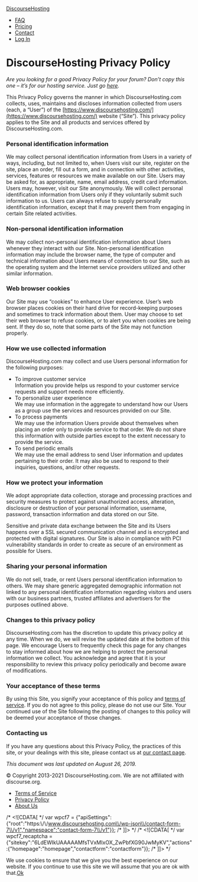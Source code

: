 [DiscourseHosting](https://www.discoursehosting.com/)

*   [FAQ](https://www.discoursehosting.com/faq/)
*   [Pricing](https://www.discoursehosting.com/pricing/)
*   [Contact](https://www.discoursehosting.com/contact/)
*   [Log In](https://controlpanel.discoursehosting.com/)

DiscourseHosting Privacy Policy
===============================

_Are you looking for a good Privacy Policy for your forum? Don’t copy this one – it’s for our hosting service. Just go [here](https://dg-datenschutz.de/privacy-policy-generator/?lang=en)._

This Privacy Policy governs the manner in which DiscourseHosting.com collects, uses, maintains and discloses information collected from users (each, a “User”) of the [https://www.discoursehosting.com/](https://www.discoursehosting.com/) website (“Site”). This privacy policy applies to the Site and all products and services offered by DiscourseHosting.com.

### Personal identification information

We may collect personal identification information from Users in a variety of ways, including, but not limited to, when Users visit our site, register on the site, place an order, fill out a form, and in connection with other activities, services, features or resources we make available on our Site. Users may be asked for, as appropriate, name, email address, credit card information. Users may, however, visit our Site anonymously. We will collect personal identification information from Users only if they voluntarily submit such information to us. Users can always refuse to supply personally identification information, except that it may prevent them from engaging in certain Site related activities.

### Non-personal identification information

We may collect non-personal identification information about Users whenever they interact with our Site. Non-personal identification information may include the browser name, the type of computer and technical information about Users means of connection to our Site, such as the operating system and the Internet service providers utilized and other similar information.

### Web browser cookies

Our Site may use “cookies” to enhance User experience. User’s web browser places cookies on their hard drive for record-keeping purposes and sometimes to track information about them. User may choose to set their web browser to refuse cookies, or to alert you when cookies are being sent. If they do so, note that some parts of the Site may not function properly.

### How we use collected information

DiscourseHosting.com may collect and use Users personal information for the following purposes:

*   To improve customer service  
    Information you provide helps us respond to your customer service requests and support needs more efficiently.
*   To personalize user experience  
    We may use information in the aggregate to understand how our Users as a group use the services and resources provided on our Site.
*   To process payments  
    We may use the information Users provide about themselves when placing an order only to provide service to that order. We do not share this information with outside parties except to the extent necessary to provide the service.
*   To send periodic emails  
    We may use the email address to send User information and updates pertaining to their order. It may also be used to respond to their inquiries, questions, and/or other requests.

### How we protect your information

We adopt appropriate data collection, storage and processing practices and security measures to protect against unauthorized access, alteration, disclosure or destruction of your personal information, username, password, transaction information and data stored on our Site.

Sensitive and private data exchange between the Site and its Users happens over a SSL secured communication channel and is encrypted and protected with digital signatures. Our Site is also in compliance with PCI vulnerability standards in order to create as secure of an environment as possible for Users.

### Sharing your personal information

We do not sell, trade, or rent Users personal identification information to others. We may share generic aggregated demographic information not linked to any personal identification information regarding visitors and users with our business partners, trusted affiliates and advertisers for the purposes outlined above.

### Changes to this privacy policy

DiscourseHosting.com has the discretion to update this privacy policy at any time. When we do, we will revise the updated date at the bottom of this page. We encourage Users to frequently check this page for any changes to stay informed about how we are helping to protect the personal information we collect. You acknowledge and agree that it is your responsibility to review this privacy policy periodically and become aware of modifications.

### Your acceptance of these terms

By using this Site, you signify your acceptance of this policy and [terms of service](https://www.discoursehosting.com/tos/). If you do not agree to this policy, please do not use our Site. Your continued use of the Site following the posting of changes to this policy will be deemed your acceptance of those changes.

### Contacting us

If you have any questions about this Privacy Policy, the practices of this site, or your dealings with this site, please contact us at [our contact page](https://www.discoursehosting.com/contact/).

_This document was last updated on August 26, 2019._

© Copyright 2013-2021 DiscourseHosting.com. We are not affiliated with discourse.org.

*   [Terms of Service](https://www.discoursehosting.com/tos/)
*   [Privacy Policy](https://www.discoursehosting.com/privacy-policy/)
*   [About Us](https://www.discoursehosting.com/about-us/)

/\* <!\[CDATA\[ \*/ var wpcf7 = {"apiSettings":{"root":"https:\\/\\/www.discoursehosting.com\\/wp-json\\/contact-form-7\\/v1","namespace":"contact-form-7\\/v1"}}; /\* \]\]> \*/ /\* <!\[CDATA\[ \*/ var wpcf7\_recaptcha = {"sitekey":"6LdEWIkUAAAAAMfsTVxMIxOX\_ZwPbfXG90JwMyKV","actions":{"homepage":"homepage","contactform":"contactform"}}; /\* \]\]> \*/

We use cookies to ensure that we give you the best experience on our website. If you continue to use this site we will assume that you are ok with that.[Ok](#)[](javascript:void(0);)